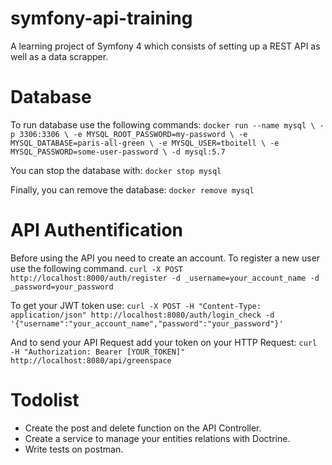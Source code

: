 # symfony-api-training
A learning project of Symfony 4 which consists of setting up a REST API as well as a data scrapper.

# Database

To run database use the following commands:
`docker run --name mysql \
    -p 3306:3306 \
    -e MYSQL_ROOT_PASSWORD=my-password \
    -e MYSQL_DATABASE=paris-all-green \
    -e MYSQL_USER=tboitell \
    -e MYSQL_PASSWORD=some-user-password \
    -d mysql:5.7`

You can stop the database with:
`docker stop mysql`

Finally, you can remove the database:
`docker remove mysql`

# API Authentification

Before using the API you need to create an account. To register a new user use the following command.
`curl -X POST http://localhost:8000/auth/register -d _username=your_account_name -d _password=your_password`

To get your JWT token use:
`curl -X POST -H "Content-Type: application/json" http://localhost:8080/auth/login_check -d '{"username":"your_account_name","password":"your_password"}'`

And to send your API Request add your token on your HTTP Request:
`curl -H "Authorization: Bearer [YOUR_TOKEN]" http://localhost:8080/api/greenspace`

# Todolist
- Create the post and delete function on the API Controller.
- Create a service to manage your entities relations with Doctrine.
- Write tests on postman.
